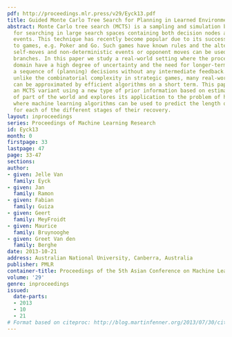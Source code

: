 ```yaml
---
pdf: http://proceedings.mlr.press/v29/Eyck13.pdf
title: Guided Monte Carlo Tree Search for Planning in Learned Environments
abstract: Monte Carlo tree search (MCTS) is a sampling and simulation based technique
  for searching in large search spaces containing both decision nodes and probabilistic
  events. This technique has recently become popular due to its successful application
  to games, e.g. Poker and Go. Such games have known rules and the alternation between
  self-moves and non-deterministic events or opponent moves can be used to prune uninteresting
  branches. In this paper we study a real-world setting where the processes in the
  domain have a high degree of uncertainty and the need for longer-term planning implies
  a sequence of (planning) decisions without any intermediate feedback. Fortunately,
  unlike the combinatorial complexity in strategic games, many real-world environments
  can be approximated by efficient algorithms on a short term. This paper proposes
  an MCTS variant using a new type of prior information based on estimating the effects
  of part of the world and explores its application to the problem of hospital planning,
  where machine learning algorithms can be used to predict the length of stay of patients
  for each of the different stages of their recovery.
layout: inproceedings
series: Proceedings of Machine Learning Research
id: Eyck13
month: 0
firstpage: 33
lastpage: 47
page: 33-47
sections: 
author:
- given: Jelle Van
  family: Eyck
- given: Jan
  family: Ramon
- given: Fabian
  family: Guiza
- given: Geert
  family: MeyFroidt
- given: Maurice
  family: Bruynooghe
- given: Greet Van den
  family: Berghe
date: 2013-10-21
address: Australian National University, Canberra, Australia
publisher: PMLR
container-title: Proceedings of the 5th Asian Conference on Machine Learning
volume: '29'
genre: inproceedings
issued:
  date-parts:
  - 2013
  - 10
  - 21
# Format based on citeproc: http://blog.martinfenner.org/2013/07/30/citeproc-yaml-for-bibliographies/
---
```

